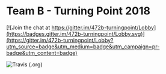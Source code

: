 # Team B - Turning Point 2018

[![Join the chat at https://gitter.im/472b-turningpoint/Lobby](https://badges.gitter.im/472b-turningpoint/Lobby.svg)](https://gitter.im/472b-turningpoint/Lobby?utm_source=badge&utm_medium=badge&utm_campaign=pr-badge&utm_content=badge)

![Travis (.org)](https://img.shields.io/travis/auchenberg/volkswagen.svg)
